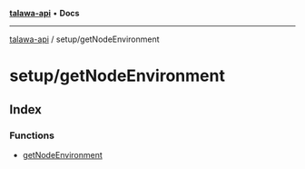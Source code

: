 [**talawa-api**](../../README.md) • **Docs**

***

[talawa-api](../../modules.md) / setup/getNodeEnvironment

# setup/getNodeEnvironment

## Index

### Functions

- [getNodeEnvironment](functions/getNodeEnvironment.md)
